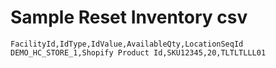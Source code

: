 # Sample Reset Inventory csv

```csv
FacilityId,IdType,IdValue,AvailableQty,LocationSeqId
DEMO_HC_STORE_1,Shopify Product Id,SKU12345,20,TLTLTLLL01
```
